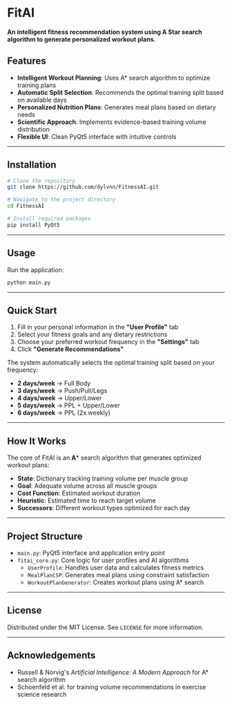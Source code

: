 # FitAI

**An intelligent fitness recommendation system using A Star search algorithm to generate personalized workout plans.**

## Features

- **Intelligent Workout Planning**: Uses A* search algorithm to optimize training plans  
- **Automatic Split Selection**: Recommends the optimal training split based on available days  
- **Personalized Nutrition Plans**: Generates meal plans based on dietary needs  
- **Scientific Approach**: Implements evidence-based training volume distribution  
- **Flexible UI**: Clean PyQt5 interface with intuitive controls  

---

## Installation

```bash
# Clone the repository
git clone https://github.com/dylvnn/FitnessAI.git

# Navigate to the project directory
cd FitnessAI

# Install required packages
pip install PyQt5
```

---

## Usage

Run the application:

```bash
python main.py
```

---

## Quick Start

1. Fill in your personal information in the **"User Profile"** tab  
2. Select your fitness goals and any dietary restrictions  
3. Choose your preferred workout frequency in the **"Settings"** tab  
4. Click **"Generate Recommendations"**

The system automatically selects the optimal training split based on your frequency:

- **2 days/week** → Full Body  
- **3 days/week** → Push/Pull/Legs  
- **4 days/week** → Upper/Lower  
- **5 days/week** → PPL + Upper/Lower  
- **6 days/week** → PPL (2x weekly)  

---

## How It Works

The core of FitAI is an **A*** search algorithm that generates optimized workout plans:

- **State**: Dictionary tracking training volume per muscle group  
- **Goal**: Adequate volume across all muscle groups  
- **Cost Function**: Estimated workout duration  
- **Heuristic**: Estimated time to reach target volume  
- **Successors**: Different workout types optimized for each day  

---

## Project Structure

- `main.py`: PyQt5 interface and application entry point  
- `fitai_core.py`: Core logic for user profiles and AI algorithms  
  - `UserProfile`: Handles user data and calculates fitness metrics  
  - `MealPlanCSP`: Generates meal plans using constraint satisfaction  
  - `WorkoutPlanGenerator`: Creates workout plans using A* search  

---

## License

Distributed under the MIT License. See `LICENSE` for more information.

---

## Acknowledgements

- Russell & Norvig's *Artificial Intelligence: A Modern Approach* for A* search algorithm  
- Schoenfeld et al. for training volume recommendations in exercise science research
